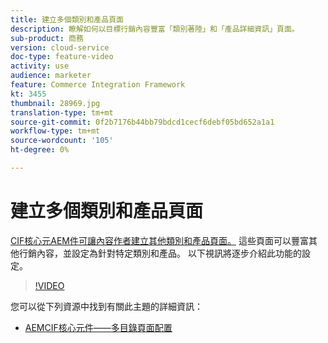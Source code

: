 ```yaml
---
title: 建立多個類別和產品頁面
description: 瞭解如何以目標行銷內容豐富「類別著陸」和「產品詳細資訊」頁面。
sub-product: 商務
version: cloud-service
doc-type: feature-video
activity: use
audience: marketer
feature: Commerce Integration Framework
kt: 3455
thumbnail: 28969.jpg
translation-type: tm+mt
source-git-commit: 0f2b7176b44bb79bdcd1cecf6debf05bd652a1a1
workflow-type: tm+mt
source-wordcount: '105'
ht-degree: 0%

---
```



# 建立多個類別和產品頁面

[CIF核心元AEM件可讓內容作者建立其他類別和產品頁面。](https://github.com/adobe/aem-core-cif-components) 這些頁面可以豐富其他行銷內容，並設定為針對特定類別和產品。 以下視訊將逐步介紹此功能的設定。

>[!VIDEO](https://video.tv.adobe.com/v/28969/?quality=12)

您可以從下列資源中找到有關此主題的詳細資訊：

- [AEMCIF核心元件——多目錄頁面配置](https://github.com/adobe/aem-core-cif-components/wiki/configuration#multi-catalog-page-template-configuration)
